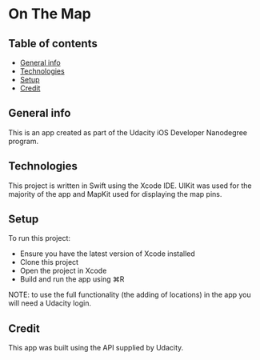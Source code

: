 # On The Map

## Table of contents
* [General info](#general-info)
* [Technologies](#technologies)
* [Setup](#setup)
* [Credit](#credit)

## General info
This is an app created as part of the Udacity iOS Developer Nanodegree program.

## Technologies
This project is written in Swift using the Xcode IDE. UIKit was used for the majority of the app and MapKit used for displaying the map pins.

## Setup
To run this project:
* Ensure you have the latest version of Xcode installed
* Clone this project
* Open the project in Xcode
* Build and run the app using ⌘R

NOTE: to use the full functionality (the adding of locations) in the app you will need a Udacity login.

## Credit
This app was built using the API supplied by Udacity.
